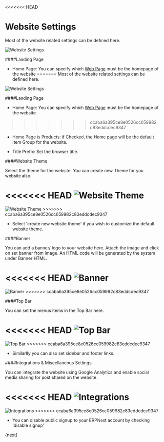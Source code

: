 <<<<<<< HEAD
# Website Settings

Most of the website related settings can be defined here.

<img class="screenshot" alt="Website Settings" src="/docs/assets/img/website/website-settings.png">

####Landing Page

* Home Page: You can specify which [Web Page](/docs/user/manual/en/website/web-page.html) must be the homepage of the website
=======
Most of the website related settings can be defined here.

<img class="screenshot" alt="Website Settings" src="{{docs_base_url}}/assets/img/website/website-settings.png">

####Landing Page

* Home Page: You can specify which [Web Page]({{docs_base_url}}/user/manual/en/website/web-page.html) must be the homepage of the website
>>>>>>> ccaba6a395ce8e0526cc059982c83eddcdec9347

* Home Page is Products: if Checked, the Home page will be the default Item Group for the website.

* Title Prefix: Set the browser title.

####Website Theme

Select the theme for the website. You can create new Theme for you website also.

<<<<<<< HEAD
<img class="screenshot" alt="Website Theme" src="/docs/assets/img/website/website-theme.png">
=======
<img class="screenshot" alt="Website Theme" src="{{docs_base_url}}/assets/img/website/website-theme.png">
>>>>>>> ccaba6a395ce8e0526cc059982c83eddcdec9347

* Select 'create new website theme' if you wish to customize the default website theme.

####Banner

You can add a banner/ logo to your website here. Attach the image and click on set banner from Image.
An HTML code will be generated by the system under Banner HTML.

<<<<<<< HEAD
<img class="screenshot" alt="Banner" src="/docs/assets/img/website/banner.png">
=======
<img class="screenshot" alt="Banner" src="{{docs_base_url}}/assets/img/website/banner.png">
>>>>>>> ccaba6a395ce8e0526cc059982c83eddcdec9347

####Top Bar

You can set the menus items in the Top Bar here.

<<<<<<< HEAD
<img class="screenshot" alt="Top Bar" src="/docs/assets/img/website/top-bar.png">
=======
<img class="screenshot" alt="Top Bar" src="{{docs_base_url}}/assets/img/website/top-bar.png">
>>>>>>> ccaba6a395ce8e0526cc059982c83eddcdec9347

 * Similarlly you can also set sidebar and footer links.
 
####Integrations & Miscellaneous Settings

You can integrate the website using Google Analytics and enable social media sharing for post shared on the website.

<<<<<<< HEAD
<img class="screenshot" alt="Integrations" src="/docs/assets/img/website/integrations.png">
=======
<img class="screenshot" alt="Integrations" src="{{docs_base_url}}/assets/img/website/integrations.png">
>>>>>>> ccaba6a395ce8e0526cc059982c83eddcdec9347

* You can disable public signup to your ERPNext account by checking 'disable signup'

{next}

